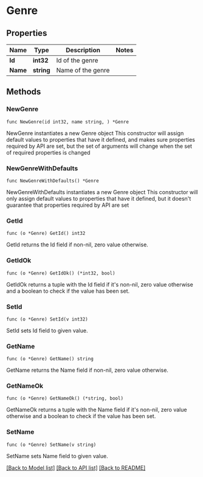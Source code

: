 # Genre

## Properties

Name | Type | Description | Notes
------------ | ------------- | ------------- | -------------
**Id** | **int32** | Id of the genre | 
**Name** | **string** | Name of the genre | 

## Methods

### NewGenre

`func NewGenre(id int32, name string, ) *Genre`

NewGenre instantiates a new Genre object
This constructor will assign default values to properties that have it defined,
and makes sure properties required by API are set, but the set of arguments
will change when the set of required properties is changed

### NewGenreWithDefaults

`func NewGenreWithDefaults() *Genre`

NewGenreWithDefaults instantiates a new Genre object
This constructor will only assign default values to properties that have it defined,
but it doesn't guarantee that properties required by API are set

### GetId

`func (o *Genre) GetId() int32`

GetId returns the Id field if non-nil, zero value otherwise.

### GetIdOk

`func (o *Genre) GetIdOk() (*int32, bool)`

GetIdOk returns a tuple with the Id field if it's non-nil, zero value otherwise
and a boolean to check if the value has been set.

### SetId

`func (o *Genre) SetId(v int32)`

SetId sets Id field to given value.


### GetName

`func (o *Genre) GetName() string`

GetName returns the Name field if non-nil, zero value otherwise.

### GetNameOk

`func (o *Genre) GetNameOk() (*string, bool)`

GetNameOk returns a tuple with the Name field if it's non-nil, zero value otherwise
and a boolean to check if the value has been set.

### SetName

`func (o *Genre) SetName(v string)`

SetName sets Name field to given value.



[[Back to Model list]](../README.md#documentation-for-models) [[Back to API list]](../README.md#documentation-for-api-endpoints) [[Back to README]](../README.md)


